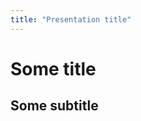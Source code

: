 ```yaml
---
title: "Presentation title"
---
```



<h1 class="SlideMainTitle">Some title</h1>
<h2 class="SlideSubtitle">Some subtitle</h2>       
